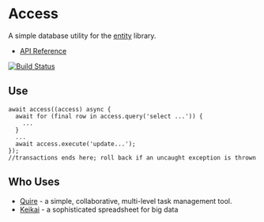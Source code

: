 # Access

A simple database utility for the [entity](https://github.com/rikulo/entity) library.

* [API Reference](http://www.dartdocs.org/documentation/access/1.6.4)

[![Build Status](https://drone.io/github.com/rikulo/access/status.png)](https://drone.io/github.com/rikulo/access/latest)

## Use

    await access((access) async {
      await for (final row in access.query('select ...')) {
        ...
      }
      ...
      await access.execute('update...');
    });
    //transactions ends here; roll back if an uncaught exception is thrown

## Who Uses

* [Quire](https://quire.io) - a simple, collaborative, multi-level task management tool.
* [Keikai](https://keikai.io) - a sophisticated spreadsheet for big data
